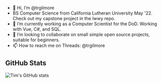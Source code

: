 - 👋 Hi, I’m @trgilmore
- BS Computer Science from California Lutheran University May '22. Check out my capstone project in the lwwy repo.
- 🌱 I’m currently working as a Computer Scientist for the DoD. Working with Vue, C#, and SQL.
- 💞️ I’m looking to collaborate on small simple open source projects, suitable for beginners.
- 📫 How to reach me on Threads: @trgilmore

<!---
trgilmore/trgilmore is a ✨ special ✨ repository because its `README.md` (this file) appears on your GitHub profile.
You can click the Preview link to take a look at your changes.
--->

## GitHub Stats
![Tim's GitHub stats](https://github-readme-stats.vercel.app/api?username=trgilmore&theme=radical&show_icons=true)
